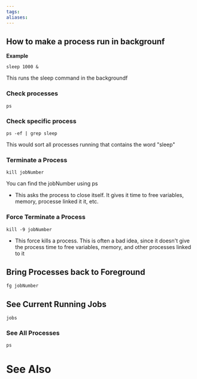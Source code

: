```yaml
---
tags: 
aliases:
---
```

## How to make a process run in backgrounf
**Example**
```
sleep 1000 &
```
This runs the sleep command in the backgroundf

### Check processes
```
ps
```

### Check specific process
```
ps -ef | grep sleep
```
This would sort all processes running that contains the word "sleep"

### Terminate a Process
```
kill jobNumber
```
You can find the jobNumber using ps
- This asks the process to close itself. It gives it time to free variables, memory, processe linked it it, etc.

### Force Terminate a Process
```
kill -9 jobNumber
```
- This force kills a process. This is often a bad idea, since it doesn't give the process time to free variables, memory, and other processes linked to it

## Bring Processes back to Foreground
```
fg jobNumber
```

## See Current Running Jobs
```
jobs
```
### See All Processes
```
ps
```

# See Also

